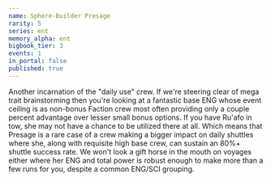 ```yaml
---
name: Sphere-Builder Presage
rarity: 5
series: ent
memory_alpha: ent
bigbook_tier: 3
events: 1
in_portal: false
published: true
---
```


Another incarnation of the "daily use" crew. If we're steering clear of mega trait brainstorming then you're looking at a fantastic base ENG whose event ceiling is as non-bonus Faction crew most often providing only a couple percent advantage over lesser small bonus options. If you have Ru'afo in tow, she may not have a chance to be utilized there at all. Which means that Presage is a rare case of a crew making a bigger impact on daily shuttles where she, along with requisite high base crew, can sustain an 80%+ shuttle success rate. We won't look a gift horse in the mouth on voyages either where her ENG and total power is robust enough to make more than a few runs for you, despite a common ENG/SCI grouping.
